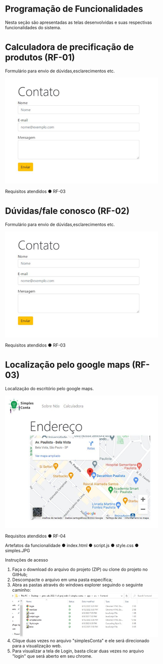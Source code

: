 # Programação de Funcionalidades

Nesta seção são apresentadas as telas desenvolvidas e suas respectivas funcionalidades 
do sistema.

# Calculadora de precificação de produtos (RF-01)

Formulário para envio de dúvidas,esclarecimentos etc.

![Login](https://github.com/ICEI-PUC-Minas-PMV-ADS/pmv-ads-2022-1-e1-proj-web-t1-simples-conta/blob/main/docs/img/duvidas.JPG)

Requisitos atendidos
● RF-03

 # Dúvidas/fale conosco (RF-02)

Formulário para envio de dúvidas,esclarecimentos etc.

![Login](https://github.com/ICEI-PUC-Minas-PMV-ADS/pmv-ads-2022-1-e1-proj-web-t1-simples-conta/blob/main/docs/img/duvidas.JPG)

Requisitos atendidos
● RF-03

# Localização pelo google maps (RF-03)

Localização do escritório pelo google maps.

![Login](https://github.com/ICEI-PUC-Minas-PMV-ADS/pmv-ads-2022-1-e1-proj-web-t1-simples-conta/blob/main/docs/img/localiza%C3%A7%C3%A3o.JPG)

Requisitos atendidos
● RF-04

Artefatos da funcionalidade
● index.html
● script.js
● style.css
● simples.JPG

Instruções de acesso

1. Faça o download do arquivo do projeto (ZIP) ou clone do projeto no GitHub;
2. Descompacte o arquivo em uma pasta específica;
3. Abra as pastas através do windows explorer seguindo o seguinte caminho:
![CaminhoPastas](https://github.com/ICEI-PUC-Minas-PMV-ADS/pmv-ads-2022-1-e1-proj-web-t1-simples-conta/blob/main/docs/img/caminhoPath.JPG)
4. Clique duas vezes no arquivo "simplesConta" e ele será direcionado para a visualização web.
5. Para visualizar a tela de Login, basta clicar duas vezes no arquivo "login" que será aberto em seu chrome.









